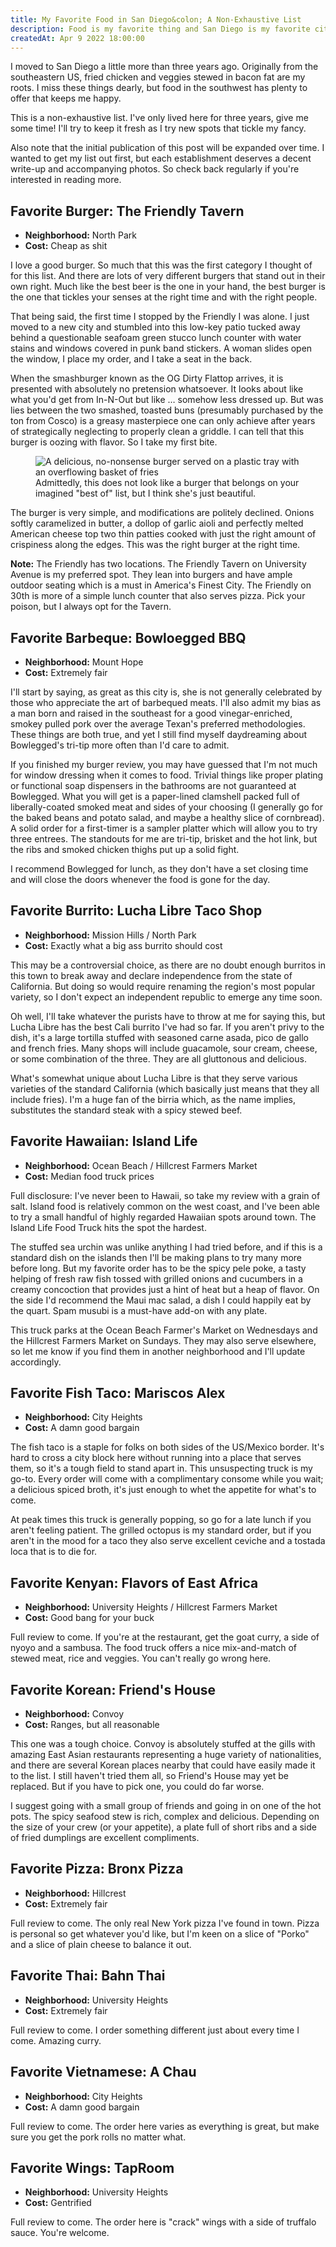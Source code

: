 ```yaml
---
title: My Favorite Food in San Diego&colon; A Non-Exhaustive List
description: Food is my favorite thing and San Diego is my favorite city. I'm happiest when they come together.
createdAt: Apr 9 2022 18:00:00
---
```


I moved to San Diego a little more than three years ago. Originally from the southeastern US, fried chicken and veggies stewed in bacon fat are my roots. I miss these things dearly, but food in the southwest has plenty to offer that keeps me happy.

This is a non-exhaustive list. I've only lived here for three years, give me some time! I'll try to keep it fresh as I try new spots that tickle my fancy.

Also note that the initial publication of this post will be expanded over time. I wanted to get my list out first, but each establishment deserves a decent write-up and accompanying photos. So check back regularly if you're interested in reading more.

## Favorite Burger: The Friendly Tavern

- **Neighborhood:** North Park
- **Cost:** Cheap as shit

I love a good burger. So much that this was the first category I thought of for this list. And there are lots of very different burgers that stand out in their own right. Much like the best beer is the one in your hand, the best burger is the one that tickles your senses at the right time and with the right people.

That being said, the first time I stopped by the Friendly I was alone. I just moved to a new city and stumbled into this low-key patio tucked away behind a questionable seafoam green stucco lunch counter with water stains and windows covered in punk band stickers. A woman slides open the window, I place my order, and I take a seat in the back.

When the smashburger known as the OG Dirty Flattop arrives, it is presented with absolutely no pretension whatsoever. It looks about like what you'd get from In-N-Out but like … somehow less dressed up. But was lies between the two smashed, toasted buns (presumably purchased by the ton from Cosco) is a greasy masterpiece one can only achieve after years of strategically neglecting to properly clean a griddle. I can tell that this burger is oozing with flavor. So I take my first bite.

<figure>
  <img
    srcset="/images/friendly-2000x1332.jpeg 2000w,
  	        /images/friendly-1024x682.jpeg 1024w,
  	        /images/friendly-640x426.jpeg 640w"
    sizes="(min-width: 1024px) 2000px,
  	       (min-width: 768px) 1024px,
  				 640px"
  	src="/images/friendly-1024x682.jpeg"
  	alt="A delicious, no-nonsense burger served on a plastic tray with an overflowing basket of fries"
  	loading="lazy"
  />
	<figcaption>Admittedly, this does not look like a burger that belongs on your imagined "best of" list, but I think she's just beautiful.</figcaption>
</figure>

The burger is very simple, and modifications are politely declined. Onions softly caramelized in butter, a dollop of garlic aioli and perfectly melted American cheese top two thin patties cooked with just the right amount of crispiness along the edges. This was the right burger at the right time.

<aside>

**Note:** The Friendly has two locations. The Friendly Tavern on University Avenue is my preferred spot. They lean into burgers and have ample outdoor seating which is a must in America's Finest City. The Friendly on 30th is more of a simple lunch counter that also serves pizza. Pick your poison, but I always opt for the Tavern.

</aside>

## Favorite Barbeque: Bowloegged BBQ

- **Neighborhood:** Mount Hope
- **Cost:** Extremely fair

I'll start by saying, as great as this city is, she is not generally celebrated by those who appreciate the art of barbequed meats. I'll also admit my bias as a man born and raised in the southeast for a good vinegar-enriched, smokey pulled pork over the average Texan's preferred methodologies. These things are both true, and yet I still find myself daydreaming about Bowlegged's tri-tip more often than I'd care to admit.

If you finished my burger review, you may have guessed that I'm not much for window dressing when it comes to food. Trivial things like proper plating or functional soap dispensers in the bathrooms are not guaranteed at Bowlegged. What you will get is a paper-lined clamshell packed full of liberally-coated smoked meat and sides of your choosing (I generally go for the baked beans and potato salad, and maybe a healthy slice of cornbread). A solid order for a first-timer is a sampler platter which will allow you to try three entrees. The standouts for me are tri-tip, brisket and the hot link, but the ribs and smoked chicken thighs put up a solid fight.

I recommend Bowlegged for lunch, as they don't have a set closing time and will close the doors whenever the food is gone for the day.

## Favorite Burrito: Lucha Libre Taco Shop

- **Neighborhood:** Mission Hills / North Park
- **Cost:** Exactly what a big ass burrito should cost

This may be a controversial choice, as there are no doubt enough burritos in this town to break away and declare independence from the state of California. But doing so would require renaming the region's most popular variety, so I don't expect an independent republic to emerge any time soon.

Oh well, I'll take whatever the purists have to throw at me for saying this, but Lucha Libre has the best Cali burrito I've had so far. If you aren't privy to the dish, it's a large tortilla stuffed with seasoned carne asada, pico de gallo and french fries. Many shops will include guacamole, sour cream, cheese, or some combination of the three. They are all gluttonous and delicious.

What's somewhat unique about Lucha Libre is that they serve various varieties of the standard California (which basically just means that they all include fries). I'm a huge fan of the birria which, as the name implies, substitutes the standard steak with a spicy stewed beef.

## Favorite Hawaiian: Island Life

- **Neighborhood:** Ocean Beach / Hillcrest Farmers Market
- **Cost:** Median food truck prices

Full disclosure: I've never been to Hawaii, so take my review with a grain of salt. Island food is relatively common on the west coast, and I've been able to try a small handful of highly regarded Hawaiian spots around town. The Island Life Food Truck hits the spot the hardest.

The stuffed sea urchin was unlike anything I had tried before, and if this is a standard dish on the islands then I'll be making plans to try many more before long. But my favorite order has to be the spicy pele poke, a tasty helping of fresh raw fish tossed with grilled onions and cucumbers in a creamy concoction that provides just a hint of heat but a heap of flavor. On the side I'd recommend the Maui mac salad, a dish I could happily eat by the quart. Spam musubi is a must-have add-on with any plate.

This truck parks at the Ocean Beach Farmer's Market on Wednesdays and the Hillcrest Farmers Market on Sundays. They may also serve elsewhere, so let me know if you find them in another neighborhood and I'll update accordingly.

## Favorite Fish Taco: Mariscos Alex

- **Neighborhood:** City Heights
- **Cost:** A damn good bargain

The fish taco is a staple for folks on both sides of the US/Mexico border. It's hard to cross a city block here without running into a place that serves them, so it's a tough field to stand apart in. This unsuspecting truck is my go-to. Every order will come with a complimentary consome while you wait; a delicious spiced broth, it's just enough to whet the appetite for what's to come.

At peak times this truck is generally popping, so go for a late lunch if you aren't feeling patient. The grilled octopus is my standard order, but if you aren't in the mood for a taco they also serve excellent ceviche and a tostada loca that is to die for.

## Favorite Kenyan: Flavors of East Africa

- **Neighborhood:** University Heights / Hillcrest Farmers Market
- **Cost:** Good bang for your buck

Full review to come. If you're at the restaurant, get the goat curry, a side of nyoyo and a sambusa. The food truck offers a nice mix-and-match of stewed meat, rice and veggies. You can't really go wrong here.

## Favorite Korean: Friend's House

- **Neighborhood:** Convoy
- **Cost:** Ranges, but all reasonable

This one was a tough choice. Convoy is absolutely stuffed at the gills with amazing East Asian restaurants representing a huge variety of nationalities, and there are several Korean places nearby that could have easily made it to the list. I still haven't tried them all, so Friend's House may yet be replaced. But if you have to pick one, you could do far worse.

I suggest going with a small group of friends and going in on one of the hot pots. The spicy seafood stew is rich, complex and delicious. Depending on the size of your crew (or your appetite), a plate full of short ribs and a side of fried dumplings are excellent compliments.

## Favorite Pizza: Bronx Pizza

- **Neighborhood:** Hillcrest
- **Cost:** Extremely fair

Full review to come. The only real New York pizza I've found in town. Pizza is personal so get whatever you'd like, but I'm keen on a slice of "Porko" and a slice of plain cheese to balance it out.

## Favorite Thai: Bahn Thai

- **Neighborhood:** University Heights
- **Cost:** Extremely fair

Full review to come. I order something different just about every time I come. Amazing curry.

## Favorite Vietnamese: A Chau

- **Neighborhood:** City Heights
- **Cost:** A damn good bargain

Full review to come. The order here varies as everything is great, but make sure you get the pork rolls no matter what.

## Favorite Wings: TapRoom

- **Neighborhood:** University Heights
- **Cost:** Gentrified

Full review to come. The order here is "crack" wings with a side of truffalo sauce. You're welcome.

